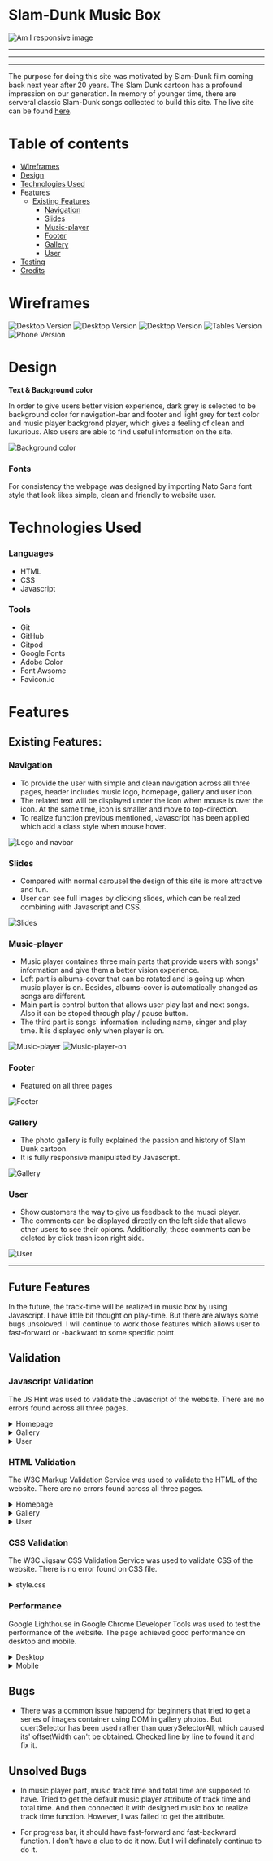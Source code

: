 # Slam-Dunk Music Box

![Am I responsive image](assets/images/readme/am-i-responsive.png)

<hr>
<hr>
<hr>

The purpose for doing this site was motivated by Slam-Dunk film coming back next year after 20 years. The Slam Dunk cartoon has a profound impression on our generation. In memory of younger time, there are serveral classic Slam-Dunk songs collected to build this site. The live site can be found [here](https://mabin9527.github.io/SLAM-DUNK-PP2/).

# Table of contents
- [Wireframes](#wireframes)
- [Design](#design)
- [Technologies Used](#technologies-used)
- [Features](#features)
    - [Existing Features](#existing-features)
        - [Navigation](#navigation)
        - [Slides](#slides)
        - [Music-player](#music-player)
        - [Footer](#homepage)
        - [Gallery](#gallery)
        - [User](#user)
- [Testing](#testing)
- [Credits](#credits)

# Wireframes

![Desktop Version](assets/images/readme/homepage.png)
![Desktop Version](assets/images/readme/gallery.png)
![Desktop Version](assets/images/readme/user.png)
![Tables Version](assets/images/readme/iPad-homepage.png)
![Phone Version](assets/images/readme/iPhone-homepage.png)

# Design

**Text & Background color**

In order to give users better vision experience, dark grey is selected to be background color for navigation-bar and footer and light grey for text color and music player backgrond player, which gives a feeling of clean and luxurious. Also users are able to find useful information on the site.

![Background color](assets/images/readme/adobe-color.png)

### Fonts
For consistency the webpage was designed by importing Nato Sans font style that look likes simple, clean and friendly to website user.

# Technologies Used

### Languages
- HTML
- CSS
- Javascript

### Tools
- Git
- GitHub
- Gitpod
- Google Fonts
- Adobe Color
- Font Awsome
- Favicon<span>.</span>io

# Features

## Existing Features:

### Navigation

- To provide the user with simple and clean navigation across all three pages, header includes music logo, homepage, gallery and user icon. 
- The related text will be displayed under the icon when mouse is over the icon. At the same time, icon is smaller and move to top-direction. 
- To realize function previous mentioned, Javascript has been applied which add a class style when mouse hover.

![Logo and navbar](assets/images/readme/nav-bar.png)

### Slides

- Compared with normal carousel the design of this site is more attractive and fun.
- User can see full images by clicking slides, which can be realized combining with Javascript and CSS.

![Slides](assets/images/readme/slides.png)

### Music-player

- Music player containes three main parts that provide users with songs' information and give them a better vision experience.
- Left part is albums-cover that can be rotated and is going up when music player is on. Besides, albums-cover is automatically changed as songs are different.
- Main part is control button that allows user play last and next songs. Also it can be stoped through play / pause button.
- The third part is songs' information including name, singer and play time. It is displayed only when player is on.

![Music-player](assets/images/readme/music-player.png)
![Music-player-on](assets/images/readme/music-player-on.png)

### Footer

- Featured on all three pages

![Footer](assets/images/readme/footer.png)

### Gallery

- The photo gallery is fully explained the passion and history of Slam Dunk cartoon.
- It is fully responsive manipulated by Javascript.

![Gallery](assets/images/readme/gallery-photo.png)

### User

- Show customers the way to give us feedback to the musci player.
- The comments can be displayed directly on the left side that allows other users to see their opions. Additionally, those comments can be deleted by click trash icon right side.

![User](assets/images/readme/user-comments.png)

---

## Future Features

In the future, the track-time will be realized in music box by using Javascript. I have little bit thought on play-time. But there are always some bugs unsoloved. I will continue to work those features which allows user to fast-forward or -backward to some specific point.

## Validation

### Javascript Validation

The JS Hint was used to validate the Javascript of the website. There are no errors found across all three pages. 
<details><summary>Homepage</summary>
<img src="assets/images/readme/homepage-jshint.png">
</details>
<details><summary>Gallery</summary>
<img src="assets/images/readme/gallery-jshint.png">
</details>
<details><summary>User</summary>
<img src="assets/images/readme/user-jshint.png">
</details>

### HTML Validation
The W3C Markup Validation Service was used to validate the HTML of the website. There are no errors found across all three pages. 
<details><summary>Homepage</summary>
<img src="assets/images/readme/homepage-html.png">
</details>
<details><summary>Gallery</summary>
<img src="assets/images/readme/gallery-html.png">
</details>
<details><summary>User</summary>
<img src="assets/images/readme/user-html.png">
</details>

### CSS Validation
The W3C Jigsaw CSS Validation Service was used to validate CSS of the website.
There is no error found on CSS file.
<details><summary>style.css</summary>
<img src="assets/images/readme/css-validation.png">
</details>

### Performance 
Google Lighthouse in Google Chrome Developer Tools was used to test the performance of the website. The page achieved good performance on desktop and mobile.

<details><summary>Desktop</summary>
<img src="assets/images/readme/lighthouse-performance-desktop.png">
</details>
<details><summary>Mobile</summary>
<img src="assets/images/readme/lighthouse-performance-mobile.png">
</details>

## Bugs

- There was a common issue happend for beginners that tried to get a series of images container using DOM in gallery photos. But quertSelector has been used rather than querySelectorAll, which caused its' offsetWidth can't be obtained. Checked line by line to found it and fix it.

## Unsolved Bugs

- In music player part, music track time and total time are supposed to have. Tried to get the default music player attribute of track time and total time. And then connected it with designed music box to realize track time function. However, I was failed to get the attribute.

- For progress bar, it should have fast-forward and fast-backward function. I don't have a clue to do it now. But I will definately continue to do it.





